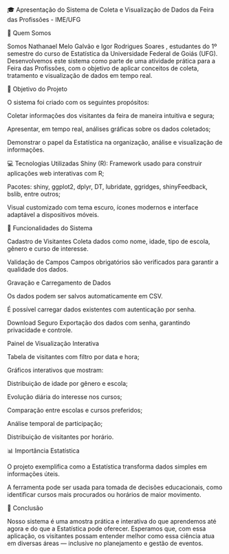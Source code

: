 
🎓 Apresentação do Sistema de Coleta e Visualização de Dados da Feira das Profissões - IME/UFG

👥 Quem Somos

Somos Nathanael Melo Galvão e Igor Rodrigues Soares , estudantes do 1º semestre do curso de Estatística da Universidade Federal de Goiás (UFG). Desenvolvemos este sistema como parte de uma atividade prática para a Feira das Profissões, com o objetivo de aplicar conceitos de coleta, tratamento e visualização de dados em tempo real.

🧠 Objetivo do Projeto

O sistema foi criado com os seguintes propósitos:

Coletar informações dos visitantes da feira de maneira intuitiva e segura;

Apresentar, em tempo real, análises gráficas sobre os dados coletados;

Demonstrar o papel da Estatística na organização, análise e visualização de informações.

💻 Tecnologias Utilizadas
Shiny (R): Framework usado para construir aplicações web interativas com R;

Pacotes: shiny, ggplot2, dplyr, DT, lubridate, ggridges, shinyFeedback, bslib, entre outros;

Visual customizado com tema escuro, ícones modernos e interface adaptável a dispositivos móveis.

📝 Funcionalidades do Sistema

Cadastro de Visitantes
Coleta dados como nome, idade, tipo de escola, gênero e curso de interesse.

Validação de Campos
Campos obrigatórios são verificados para garantir a qualidade dos dados.

Gravação e Carregamento de Dados

Os dados podem ser salvos automaticamente em CSV.

É possível carregar dados existentes com autenticação por senha.

Download Seguro
Exportação dos dados com senha, garantindo privacidade e controle.

Painel de Visualização Interativa

Tabela de visitantes com filtro por data e hora;

Gráficos interativos que mostram:

Distribuição de idade por gênero e escola;

Evolução diária do interesse nos cursos;

Comparação entre escolas e cursos preferidos;

Análise temporal de participação;

Distribuição de visitantes por horário.

📊 Importância Estatística

O projeto exemplifica como a Estatística transforma dados simples em informações úteis.

A ferramenta pode ser usada para tomada de decisões educacionais, como identificar cursos mais procurados ou horários de maior movimento.

🎯 Conclusão

Nosso sistema é uma amostra prática e interativa do que aprendemos até agora e do que a Estatística pode oferecer. Esperamos que, com essa aplicação, os visitantes possam entender melhor como essa ciência atua em diversas áreas — inclusive no planejamento e gestão de eventos.
